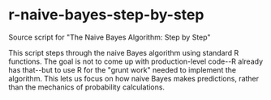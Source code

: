 # r-naive-bayes-step-by-step
Source script for "The Naive Bayes Algorithm: Step by Step"

This script steps through the naive Bayes algorithm using standard R functions. The goal is not to come up with production-level code--R already has that--but to use R for the "grunt work" needed to implement the algorithm. This lets us focus on how naive Bayes makes predictions, rather than the mechanics of probability calculations.
